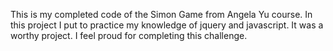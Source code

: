 This is my completed code of the Simon Game from Angela Yu course. 
In this project I put to practice my knowledge of jquery and javascript.
It was a worthy project. I feel proud for completing this challenge.
